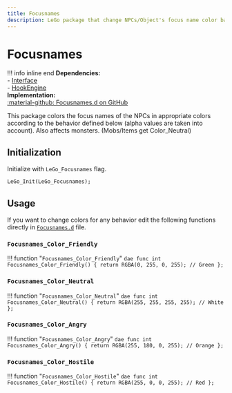 ```yaml
---
title: Focusnames
description: LeGo package that change NPCs/Object's focus name color based on its attitude
---
```

# Focusnames

!!! info inline end
    **Dependencies:**<br/>
    - [Interface](../tools/interface.md)<br/>
    - [HookEngine](../tools/hook_engine.md)<br/>
    **Implementation:**<br/>
    [:material-github: Focusnames.d on GitHub](https://github.com/Lehona/LeGo/blob/dev/Focusnames.d)

This package colors the focus names of the NPCs in appropriate colors according to the behavior defined below (alpha values are taken into account). Also affects monsters. (Mobs/Items get Color_Neutral)

## Initialization
Initialize with `LeGo_Focusnames` flag.
```dae
LeGo_Init(LeGo_Focusnames);
```

## Usage
If you want to change colors for any behavior edit the following functions directly in [`Focusnames.d`](https://github.com/Lehona/LeGo/blob/dev/Focusnames.d) file.

### `Focusnames_Color_Friendly`
!!! function "`Focusnames_Color_Friendly`"
    ```dae
    func int Focusnames_Color_Friendly()
    {
        return RGBA(0, 255, 0, 255); // Green
    };
    ```

### `Focusnames_Color_Neutral`
!!! function "`Focusnames_Color_Neutral`"
    ```dae
    func int Focusnames_Color_Neutral()
    {
        return RGBA(255, 255, 255, 255); // White
    };
    ```

### `Focusnames_Color_Angry`
!!! function "`Focusnames_Color_Angry`"
    ```dae
    func int Focusnames_Color_Angry()
    {
        return RGBA(255, 180, 0, 255); // Orange
    };
    ```

### `Focusnames_Color_Hostile`
!!! function "`Focusnames_Color_Hostile`"
    ```dae
    func int Focusnames_Color_Hostile()
    {
        return RGBA(255, 0, 0, 255); // Red
    };
    ```
